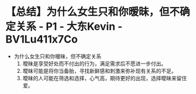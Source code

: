 # 【总结】为什么女生只和你暧昧，但不确定关系 - P1 - 大东Kevin - BV1Lu411x7Co

-   为什么女生只和你暧昧，但不确定关系
    1.  曖昧是享受好处而不付出的行为，满足需求后不愿进一步付出。
    2.  曖昧可能是将你当备胎，寻找新鲜感和刺激来弥补现有关系的不足。
    3.  曖昧的人可能在筛选和选择，心气高，期待更好的出现，选择曖昧来留住爱。